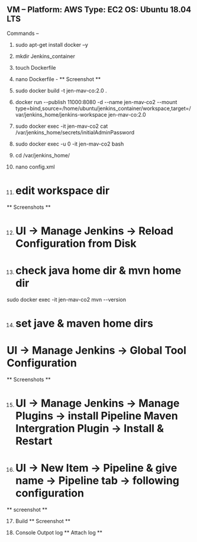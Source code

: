 VM – 
Platform: AWS
Type: EC2
OS: Ubuntu 18.04 LTS
---------------------------------------------------------------------------------------------------------------------------------------------------------------------------------
Commands –
1.	sudo apt-get install docker –y
2.	mkdir Jenkins_container
3.	touch Dockerfile
4.	nano Dockerfile -
** Screenshot **

5. sudo docker build -t jen-mav-co:2.0 .

6. docker run --publish 11000:8080 -d --name jen-mav-co2 --mount type=bind,source=/home/ubuntu/jenkins_container/workspace,target=/var/jenkins_home/jenkins-workspace jen-mav-co:2.0

7. sudo docker exec -it jen-mav-co2 cat /var/jenkins_home/secrets/initialAdminPassword

8. sudo docker exec -u 0 -it jen-mav-co2 bash

9. cd /var/jenkins_home/

10. nano config.xml

11. # edit workspace dir

** Screenshots **

12. # UI -> Manage Jenkins -> Reload Configuration from Disk

13. # check java home dir & mvn home dir
sudo docker exec -it jen-mav-co2 mvn --version

14. # set jave & maven home dirs
# UI -> Manage Jenkins -> Global Tool Configuration

** Screenshots **

15. # UI -> Manage Jenkins -> Manage Plugins -> install Pipeline Maven Intergration Plugin -> Install & Restart

16. # UI -> New Item -> Pipeline & give name -> Pipeline tab -> following configuration
** screenshot **

17. Build
** Screenshot **

18. Console Outpot log
** Attach log **







